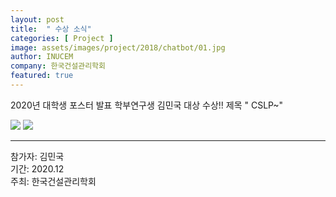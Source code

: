 ```yaml
---
layout: post
title:  " 수상 소식" 
categories: [ Project ] 
image: assets/images/project/2018/chatbot/01.jpg
author: INUCEM
company: 한국건설관리학회
featured: true
---
```

2020년 대학생 포스터 발표 학부연구생 김민국 대상 수상!!
제목 " CSLP~"

<img src="{{site.baseurl}}/assets/images/project/2018/chatbot/02.jpg">
<img src="{{site.baseurl}}/assets/images/project/2018/chatbot/03.jpg">



<hr>
참가자: 김민국<br>
기간: 2020.12<br>
주최: 한국건설관리학회
